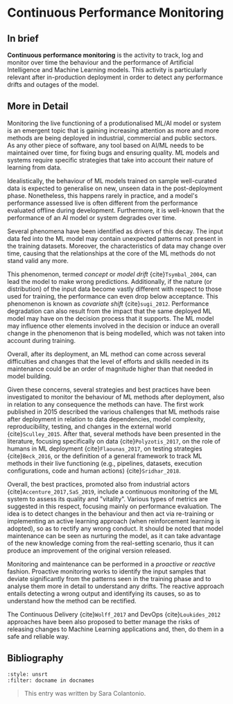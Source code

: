 # Continuous Performance Monitoring

## In brief

**Continuous performance monitoring** is the activity to track, log and monitor over time the behaviour and the performance of Artificial Intelligence and Machine Learning models. This activity is particularly relevant after in-production deployment in order to detect any performance drifts and outages of the model.

## More in Detail

Monitoring the live functioning of a produtionalised ML/AI model or
system is an emergent topic that is gaining increasing attention as more
and more methods are being deployed in industrial, commercial and public
sectors. As any other piece of software, any tool based on AI/ML needs
to be maintained over time, for fixing bugs and ensuring quality. ML
models and systems require specific strategies that take into account
their nature of learning from data.

Idealistically, the behaviour of ML models trained on sample
well-curated data is expected to generalise on new, unseen data in the
post-deployment phase. Nonetheless, this happens rarely in practice, and
a model's performance assessed live is often different from the
performance evaluated offline during development. Furthermore, it is
well-known that the performance of an AI model or system degrades over
time.

Several phenomena have been identified as drivers of this decay. The
input data fed into the ML model may contain unexpected patterns not
present in the training datasets. Moreover, the characteristics of data
may change over time, causing that the relationships at the core of the
ML methods do not stand valid any more.

This phenomenon, termed *concept* or *model drift* {cite}`Tsymbal_2004`,
can lead the model to make wrong predictions. Additionally, if the
nature (or distribution) of the input data become vastly different with
respect to those used for training, the performance can even drop below
acceptance. This phenomenon is known as *covariate shift*
{cite}`sugi_2012`. Performance degradation can also result from the impact
that the same deployed ML model may have on the decision process that it
supports. The ML model may influence other elements involved in the
decision or induce an overall change in the phenomenon that is being
modelled, which was not taken into account during training.

Overall, after its deployment, an ML method can come across several
difficulties and changes that the level of efforts and skills needed in
its maintenance could be an order of magnitude higher than that needed
in model building.

Given these concerns, several strategies and best practices have been
investigated to monitor the behaviour of ML methods after deployment,
also in relation to any consequence the methods can have. The first work
published in 2015 described the various challenges that ML methods raise
after deployment in relation to data dependencies, model complexity,
reproducibility, testing, and changes in the external world
{cite}`Sculley_2015`. After that, several methods have been presented in
the literature, focusing specifically on data {cite}`Polyzotis_2017`, on
the role of humans in ML deployment {cite}`Flaounas_2017`, on testing
strategies {cite}`Beck_2016`, or the definition of a general framework to
track ML methods in their live functioning (e.g., pipelines, datasets,
execution configurations, code and human actions) {cite}`Sridhar_2018`.

Overall, the best practices, promoted also from industrial actors
{cite}`Accenture_2017,SaS_2019`, include a continuous monitoring of the
ML system to assess its quality and "vitality". Various types of metrics
are suggested in this respect, focusing mainly on performance
evaluation. The idea is to detect changes in the behaviour and then act
via re-training or implementing an active learning approach (when
reinforcement learning is adopted), so as to rectify any wrong conduct.
It should be noted that model maintenance can be seen as nurturing the
model, as it can take advantage of the new knowledge coming from the
real-setting scenario, thus it can produce an improvement of the
original version released.

Monitoring and maintenance can be performed in a *proactive* or
*reactive* fashion. Proactive monitoring works to identify the input
samples that deviate significantly from the patterns seen in the
training phase and to analyse them more in detail to understand any
drifts. The reactive approach entails detecting a wrong output and
identifying its causes, so as to understand how the method can be
rectified.

The Continuous Delivery {cite}`Wolff_2017` and DevOps {cite}`Loukides_2012`
approaches have been also proposed to better manage the risks of
releasing changes to Machine Learning applications and, then, do them in
a safe and reliable way.



## Bibliography

```{bibliography}
:style: unsrt
:filter: docname in docnames
```

> This entry was written by Sara Colantonio.
